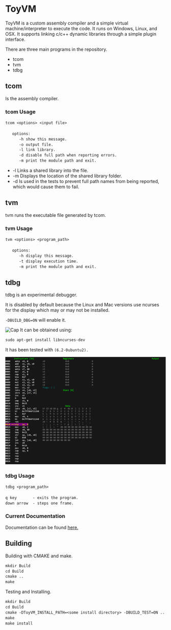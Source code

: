 # ToyVM

ToyVM is a custom assembly compiler and a simple virtual machine/interpreter to execute the code. It runs on Windows, Linux, and OSX. It supports linking c/c++ dynamic libraries through a simple plugin interface.

There are three main programs in the repository.

* tcom
* tvm
* tdbg

## tcom

Is the assembly compiler.

### tcom Usage

```txt
tcom <options> <input file>

   options:
      -h show this message.
      -o output file.
      -l link library.
      -d disable full path when reporting errors.
      -m print the module path and exit.
```

* -l Links a shared library into the file.
* -m Displays the location of the shared library folder.
* -d Is used in the tests to prevent full path names from being reported, which would cause them to fail.

## tvm

tvm runs the executable file generated by tcom.

### tvm Usage

```txt
tvm <options> <program_path>

   options:
      -h display this message.
      -t display execution time.
      -m print the module path and exit.
```

## tdbg

tdbg is an experimental debugger.

It is disabled by default because the Linux and Mac versions use ncurses for the display which may or may not be installed.

```-DBUILD_DBG=ON``` will enable it.

![Cap](Capture.gif)
It can be obtained using:

```txt
sudo apt-get install libncurses-dev
```

It has been tested with ```(6.2-0ubuntu2).```

![Cap](capture.gif)

### tdbg Usage

```txt
tdbg <program_path>

q key       - exits the program.
down arrow  - steps one frame.
```

### Current Documentation

Documentation can be found [here.](Codes.md)

## Building

Building with CMAKE and make.

```txt
mkdir Build
cd Build
cmake ..
make
```

Testing and Installing.

```txt
mkdir Build
cd Build
cmake -DToyVM_INSTALL_PATH=<some install directory> -DBUILD_TEST=ON ..
make
make install
```
